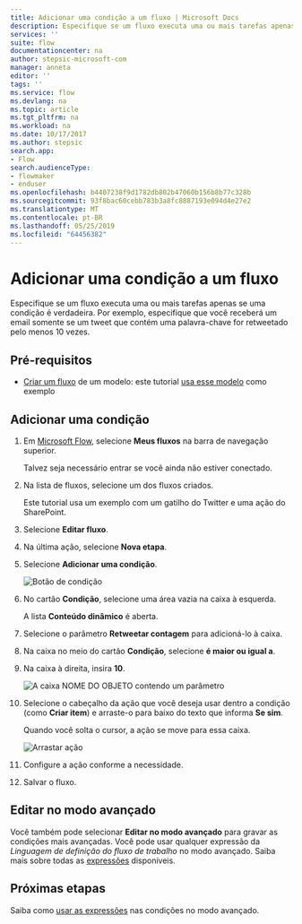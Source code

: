 ```yaml
---
title: Adicionar uma condição a um fluxo | Microsoft Docs
description: Especifique se um fluxo executa uma ou mais tarefas apenas se uma condição é verdadeira.
services: ''
suite: flow
documentationcenter: na
author: stepsic-microsoft-com
manager: anneta
editor: ''
tags: ''
ms.service: flow
ms.devlang: na
ms.topic: article
ms.tgt_pltfrm: na
ms.workload: na
ms.date: 10/17/2017
ms.author: stepsic
search.app:
- Flow
search.audienceType:
- flowmaker
- enduser
ms.openlocfilehash: b4407238f9d1782db802b47060b156b8b77c328b
ms.sourcegitcommit: 93f8bac60cebb783b3a8fc8887193e094d4e27e2
ms.translationtype: MT
ms.contentlocale: pt-BR
ms.lasthandoff: 05/25/2019
ms.locfileid: "64456382"
---
```

# <a name="add-a-condition-to-a-flow"></a>Adicionar uma condição a um fluxo

Especifique se um fluxo executa uma ou mais tarefas apenas se uma condição é verdadeira. Por exemplo, especifique que você receberá um email somente se um tweet que contém uma palavra-chave for retweetado pelo menos 10 vezes.

## <a name="prerequisites"></a>Pré-requisitos

* [Criar um fluxo](get-started-logic-template.md) de um modelo: este tutorial [usa esse modelo](https://flow.microsoft.com/galleries/public/templates/e78571e5c70e4806a18eeacba5a897c8/) como exemplo

## <a name="add-a-condition"></a>Adicionar uma condição

1. Em [Microsoft Flow](https://flow.microsoft.com), selecione **Meus fluxos** na barra de navegação superior.

    Talvez seja necessário entrar se você ainda não estiver conectado.

1. Na lista de fluxos, selecione um dos fluxos criados.

    Este tutorial usa um exemplo com um gatilho do Twitter e uma ação do SharePoint.

1. Selecione **Editar fluxo**.

1. Na última ação, selecione **Nova etapa**.

1. Selecione **Adicionar uma condição**.

    ![Botão de condição](./media/add-condition/add-condition.png)

1. No cartão **Condição**, selecione uma área vazia na caixa à esquerda.

    A lista **Conteúdo dinâmico** é aberta.

1. Selecione o parâmetro **Retweetar contagem** para adicioná-lo à caixa.

1. Na caixa no meio do cartão **Condição**, selecione **é maior ou igual a**.

1. Na caixa à direita, insira **10**.

    ![A caixa NOME DO OBJETO contendo um parâmetro](./media/add-condition/specify-condition.png)

1. Selecione o cabeçalho da ação que você deseja usar dentro a condição (como **Criar item**) e arraste-o para baixo do texto que informa **Se sim**.

    Quando você solta o cursor, a ação se move para essa caixa.

    ![Arrastar ação](./media/add-condition/drag-action.png)

1. Configure a ação conforme a necessidade.

1. Salvar o fluxo.

## <a name="edit-in-advanced-mode"></a>Editar no modo avançado

Você também pode selecionar **Editar no modo avançado** para gravar as condições mais avançadas. Você pode usar qualquer expressão da *Linguagem de definição do fluxo de trabalho* no modo avançado. Saiba mais sobre todas as [expressões](https://msdn.microsoft.com/library/azure/mt643789.aspx) disponíveis.

## <a name="next-steps"></a>Próximas etapas

Saiba como [usar as expressões](use-expressions-in-conditions.md) nas condições no modo avançado.
